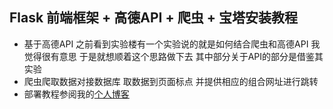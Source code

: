 ## Flask 前端框架 + 高德API + 爬虫 + 宝塔安装教程
- 基于高德API  之前看到实验楼有一个实验说的就是如何结合爬虫和高德API 我觉得很有意思 于是就想顺着这个思路做下去 其中部分关于API的部分是借鉴其实验
- 爬虫爬取数据对接数据库  取数据到页面标点 并提供相应的组合网址进行跳转
- 部署教程参阅我的[个人博客](https://blog.ziheng.xyz)
